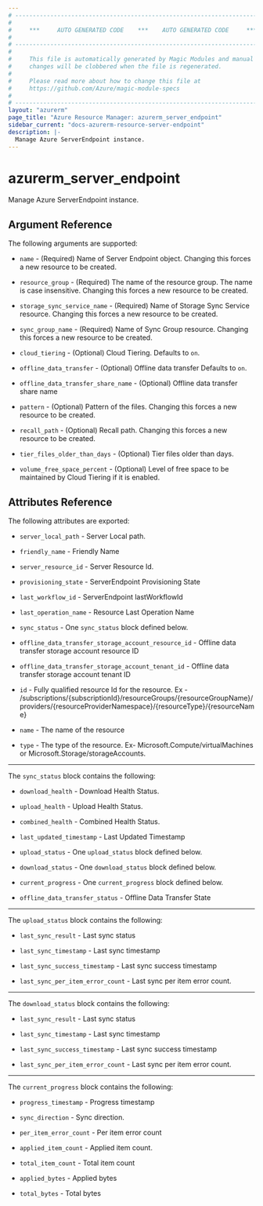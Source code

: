 ```yaml
---
# ----------------------------------------------------------------------------
#
#     ***     AUTO GENERATED CODE    ***    AUTO GENERATED CODE     ***
#
# ----------------------------------------------------------------------------
#
#     This file is automatically generated by Magic Modules and manual
#     changes will be clobbered when the file is regenerated.
#
#     Please read more about how to change this file at
#     https://github.com/Azure/magic-module-specs
#
# ----------------------------------------------------------------------------
layout: "azurerm"
page_title: "Azure Resource Manager: azurerm_server_endpoint"
sidebar_current: "docs-azurerm-resource-server-endpoint"
description: |-
  Manage Azure ServerEndpoint instance.
---
```


# azurerm_server_endpoint

Manage Azure ServerEndpoint instance.


## Argument Reference

The following arguments are supported:

* `name` - (Required) Name of Server Endpoint object. Changing this forces a new resource to be created.

* `resource_group` - (Required) The name of the resource group. The name is case insensitive. Changing this forces a new resource to be created.

* `storage_sync_service_name` - (Required) Name of Storage Sync Service resource. Changing this forces a new resource to be created.

* `sync_group_name` - (Required) Name of Sync Group resource. Changing this forces a new resource to be created.

* `cloud_tiering` - (Optional) Cloud Tiering. Defaults to `on`.

* `offline_data_transfer` - (Optional) Offline data transfer Defaults to `on`.

* `offline_data_transfer_share_name` - (Optional) Offline data transfer share name

* `pattern` - (Optional) Pattern of the files. Changing this forces a new resource to be created.

* `recall_path` - (Optional) Recall path. Changing this forces a new resource to be created.

* `tier_files_older_than_days` - (Optional) Tier files older than days.

* `volume_free_space_percent` - (Optional) Level of free space to be maintained by Cloud Tiering if it is enabled.

## Attributes Reference

The following attributes are exported:

* `server_local_path` - Server Local path.

* `friendly_name` - Friendly Name

* `server_resource_id` - Server Resource Id.

* `provisioning_state` - ServerEndpoint Provisioning State

* `last_workflow_id` - ServerEndpoint lastWorkflowId

* `last_operation_name` - Resource Last Operation Name

* `sync_status` - One `sync_status` block defined below.

* `offline_data_transfer_storage_account_resource_id` - Offline data transfer storage account resource ID

* `offline_data_transfer_storage_account_tenant_id` - Offline data transfer storage account tenant ID

* `id` - Fully qualified resource Id for the resource. Ex - /subscriptions/{subscriptionId}/resourceGroups/{resourceGroupName}/providers/{resourceProviderNamespace}/{resourceType}/{resourceName}

* `name` - The name of the resource

* `type` - The type of the resource. Ex- Microsoft.Compute/virtualMachines or Microsoft.Storage/storageAccounts.


---

The `sync_status` block contains the following:

* `download_health` - Download Health Status.

* `upload_health` - Upload Health Status.

* `combined_health` - Combined Health Status.

* `last_updated_timestamp` - Last Updated Timestamp

* `upload_status` - One `upload_status` block defined below.

* `download_status` - One `download_status` block defined below.

* `current_progress` - One `current_progress` block defined below.

* `offline_data_transfer_status` - Offline Data Transfer State


---

The `upload_status` block contains the following:

* `last_sync_result` - Last sync status

* `last_sync_timestamp` - Last sync timestamp

* `last_sync_success_timestamp` - Last sync success timestamp

* `last_sync_per_item_error_count` - Last sync per item error count.

---

The `download_status` block contains the following:

* `last_sync_result` - Last sync status

* `last_sync_timestamp` - Last sync timestamp

* `last_sync_success_timestamp` - Last sync success timestamp

* `last_sync_per_item_error_count` - Last sync per item error count.

---

The `current_progress` block contains the following:

* `progress_timestamp` - Progress timestamp

* `sync_direction` - Sync direction.

* `per_item_error_count` - Per item error count

* `applied_item_count` - Applied item count.

* `total_item_count` - Total item count

* `applied_bytes` - Applied bytes

* `total_bytes` - Total bytes
